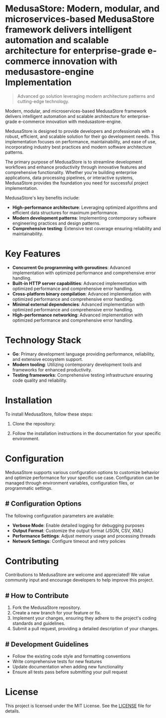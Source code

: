 <!-- fallback_MedusaStore_20251001215045_86903 -->

# MedusaStore: Modern, modular, and microservices-based MedusaStore framework delivers intelligent automation and scalable architecture for enterprise-grade e-commerce innovation with medusastore-engine Implementation
> Advanced go solution leveraging modern architecture patterns and cutting-edge technology.

Modern, modular, and microservices-based MedusaStore framework delivers intelligent automation and scalable architecture for enterprise-grade e-commerce innovation with medusastore-engine.

MedusaStore is designed to provide developers and professionals with a robust, efficient, and scalable solution for their go development needs. This implementation focuses on performance, maintainability, and ease of use, incorporating industry best practices and modern software architecture patterns.

The primary purpose of MedusaStore is to streamline development workflows and enhance productivity through innovative features and comprehensive functionality. Whether you're building enterprise applications, data processing pipelines, or interactive systems, MedusaStore provides the foundation you need for successful project implementation.

MedusaStore's key benefits include:

* **High-performance architecture**: Leveraging optimized algorithms and efficient data structures for maximum performance.
* **Modern development patterns**: Implementing contemporary software engineering practices and design patterns.
* **Comprehensive testing**: Extensive test coverage ensuring reliability and maintainability.

# Key Features

* **Concurrent Go programming with goroutines**: Advanced implementation with optimized performance and comprehensive error handling.
* **Built-in HTTP server capabilities**: Advanced implementation with optimized performance and comprehensive error handling.
* **Cross-platform binary compilation**: Advanced implementation with optimized performance and comprehensive error handling.
* **Minimal external dependencies**: Advanced implementation with optimized performance and comprehensive error handling.
* **High-performance networking**: Advanced implementation with optimized performance and comprehensive error handling.

# Technology Stack

* **Go**: Primary development language providing performance, reliability, and extensive ecosystem support.
* **Modern tooling**: Utilizing contemporary development tools and frameworks for enhanced productivity.
* **Testing frameworks**: Comprehensive testing infrastructure ensuring code quality and reliability.

# Installation

To install MedusaStore, follow these steps:

1. Clone the repository:


2. Follow the installation instructions in the documentation for your specific environment.

# Configuration

MedusaStore supports various configuration options to customize behavior and optimize performance for your specific use case. Configuration can be managed through environment variables, configuration files, or programmatic settings.

## # Configuration Options

The following configuration parameters are available:

* **Verbose Mode**: Enable detailed logging for debugging purposes
* **Output Format**: Customize the output format (JSON, CSV, XML)
* **Performance Settings**: Adjust memory usage and processing threads
* **Network Settings**: Configure timeout and retry policies

# Contributing

Contributions to MedusaStore are welcome and appreciated! We value community input and encourage developers to help improve this project.

## # How to Contribute

1. Fork the MedusaStore repository.
2. Create a new branch for your feature or fix.
3. Implement your changes, ensuring they adhere to the project's coding standards and guidelines.
4. Submit a pull request, providing a detailed description of your changes.

## # Development Guidelines

* Follow the existing code style and formatting conventions
* Write comprehensive tests for new features
* Update documentation when adding new functionality
* Ensure all tests pass before submitting your pull request

# License

This project is licensed under the MIT License. See the [LICENSE](https://github.com/Willysc10/MedusaStore/blob/main/LICENSE) file for details.
